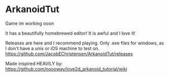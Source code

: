 # ArkanoidTut
 Game im working ooon

It has a beautifully homebrewed editor! It is awful and I love it!

Releases are here and I recommend playing. Only .exe files for windows, as I don't have a unix or iOS machine to test on.
https://github.com/JacobEChristensen/ArkanoidTut/releases

Made inspired HEAVILY by:
https://github.com/noooway/love2d_arkanoid_tutorial/wiki

